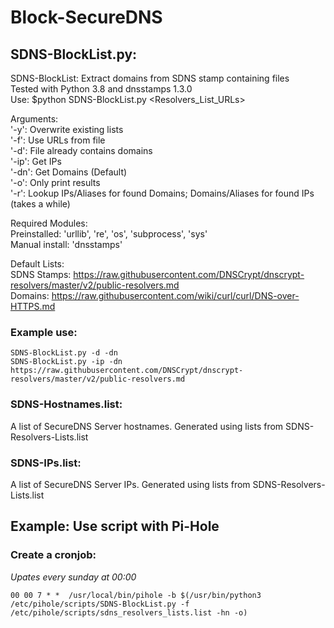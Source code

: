 # Block-SecureDNS

## SDNS-BlockList.py:
SDNS-BlockList: Extract domains from SDNS stamp containing files  
Tested with Python 3.8 and dnsstamps 1.3.0  
Use: $python SDNS-BlockList.py <arguments> <Resolvers_List_URLs>  

Arguments:  
'-y': Overwrite existing lists  
'-f': Use URLs from file  
'-d': File already contains domains  
'-ip': Get IPs  
'-dn': Get Domains (Default)  
'-o': Only print results  
'-r': Lookup IPs/Aliases for found Domains; Domains/Aliases for found IPs (takes a while)  

Required Modules:  
Preinstalled: 'urllib', 're', 'os', 'subprocess', 'sys'  
Manual install: 'dnsstamps'  

Default Lists:  
SDNS Stamps: https://raw.githubusercontent.com/DNSCrypt/dnscrypt-resolvers/master/v2/public-resolvers.md  
Domains: https://raw.githubusercontent.com/wiki/curl/curl/DNS-over-HTTPS.md

### Example use:
```
SDNS-BlockList.py -d -dn  
SDNS-BlockList.py -ip -dn https://raw.githubusercontent.com/DNSCrypt/dnscrypt-resolvers/master/v2/public-resolvers.md
```

### SDNS-Hostnames.list:
A list of SecureDNS Server hostnames.
Generated using lists from SDNS-Resolvers-Lists.list

### SDNS-IPs.list:
A list of SecureDNS Server IPs.
Generated using lists from SDNS-Resolvers-Lists.list

## Example: Use script with Pi-Hole
### Create a cronjob:
*Upates every sunday at 00:00*
```
00 00 7 * *  /usr/local/bin/pihole -b $(/usr/bin/python3 /etc/pihole/scripts/SDNS-BlockList.py -f /etc/pihole/scripts/sdns_resolvers_lists.list -hn -o)
```
